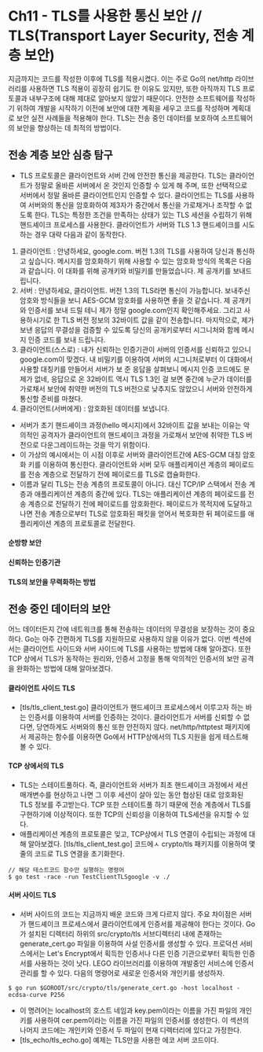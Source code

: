 # Ch11 - TLS를 사용한 통신 보안 // TLS(Transport Layer Security, 전송 계층 보안)
지금까지는 코드를 작성한 이후에 TLS를 적용시켰다. 이는 주로 Go의 net/http 라이브러리를 사용하면 TLS 적용이 굉장히 쉽기도 한 이유도 있지만, 또한 아직까지 TLS 프로토콜과 내부구조에 대해 제대로 알아보지 않았기 때문이다. 안전한 소프트웨어를 작성하기 위하여 개발을 시작하기 이전에 보안에 대한 계획을 세우고 코드를 작성하며 계획대로 보안 실전 사례들을 적용해야 한다. TLS는 전송 중인 데이터를 보호하여 소프트웨어의 보안을 향상하는 데 최적의 방법이다.


## 전송 계층 보안 심층 탐구
- TLS 프로토콜은 클라이언트와 서버 간에 안전한 통신을 제공한다. TLS는 클라이언트가 정말로 올바른 서버에서 온 것인지 인증할 수 있게 해 주며, 또한 선택적으로 서버에서 정말 올바른 클라이언트인지 인증할 수 있다. 클라이언트는 TLS를 사용하여 서버와의 통신을 암호화하여 제3자가 중간에서 통신을 가로채거나 조작할 수 없도록 한다. TLS는 특정한 조건을 만족하는 상태가 있는 TLS 세션을 수립하기 위해 핸드셰이크 프로세스를 사용한다. 클라이언트가 서버와 TLS 1.3 핸드셰이크를 시도하는 경우 대략 다음과 같이 동작한다.
1. 클라이언트 : 안녕하세요, google.com. 버전 1.3의 TLS를 사용하여 당신과 통신하고 싶습니다. 메시지를 암호화하기 위해 사용할 수 있는 암호화 방식의 목록은 다음과 같습니다. 이 대화를 위해 공개키와 비밀키를 만들었습니다. 제 공개키를 보내드립니다.
2. 서버 : 안녕하세요, 클라이언트. 버전 1.3의 TLS라면 통신이 가능합니다. 보내주신 암호와 방식들을 보니 AES-GCM 암호화를 사용하면 좋을 것 같습니다. 제 공개키와 인증서를 보내 드릴 테니 제가 정말 google.com인지 확인해주세요. 그리고 사용하시기로 한 TLS 버전 정보의 32바이트 값을 같이 전송합니다. 마지막으로, 제가 보낸 응답의 무결성을 검증할 수 있도록 당신의 공개키로부터 시그니처와 함께 메시지 인증 코드를 보내 드립니다.
3. 클라이언트(스스로) : 내가 신뢰하는 인증기관이 서버의 인증서를 신뢰하고 있으니 google.com이 맞겠다. 내 비밀키를 이용하여 서버의 시그니처로부터 이 대화에서 사용할 대칭키를 만들어서 서버가 보 준 응답을 살펴보니 메시지 인증 코드에도 문제가 없네, 응답으로 온 32바이트 역시 TLS 1.3인 걸 보면 중간에 누군가 데이터를 가로채서 보안에 취약한 버전의 TLS 버전으로 낮추지도 않았으니 서버와 안전하게 통신할 준비를 마쳤다.
4. 클라이언트(서버에게) : 암호화된 데이터를 보냅니다.

- 서버가 초기 핸드셰이크 과정(hello 메시지)에서 32바이트 값을 보내는 이유는 악의적인 공격자가 클라이언트의 핸드셰이크 과정을 가로채서 보안에 취약한 TLS 버전으로 다운그레이드하는 것을 막기 위함이다. 
- 이 가상의 예시에서는 이 시점 이후로 서버와 클라이언트간에 AES-GCM 대칭 암호화 키를 이용하여 통신한다. 클라이언트와 서버 모두 애플리케이션 계층의 페이로드를 전송 계층으로 전달하기 전에 페이로드를 TLS로 캡슐화한다.
- 이름과 달리 TLS는 전송 계층의 프로토콜이 아니다. 대신 TCP/IP 스택에서 전송 계층과 애플리케이션 계층의 중간에 있다. TLS는 애플리케이션 계층의 페이로드를 전송 계층으로 전달하기 전에 페이로드를 암호화한다. 페이로드가 목적지에 도달하고 나면 
전송 계층으로부터 TLS로 암호화된 패킷을 얻어서 복호화한 뒤 페이로드를 애플리케이션 계층의 프로토콜로 전달한다.

#### 순방향 보안
#### 신뢰하는 인증기관
#### TLS의 보안을 무력화하는 방법

## 전송 중인 데이터의 보안
어느 데이터든지 간에 네트워크를 통해 전송하는 데이터의 무결성을 보장하는 것이 중요하다. Go는 아주 간편하게 TLS를 지원하므로 사용하지 않을 이유가 없다. 이번 섹션에서는 클라이언트 사이드와 서버 사이드에 TLS를 사용하는 방법에 대해 알아겠다.
또한 TCP 상에서 TLS가 동작하는 원리와, 인증서 고정을 통해 악의적인 인증서의 보안 공격을 완화하는 방법에 대해 알아보겠다.

#### 클라이언트 사이드 TLS
- [tls/tls_client_test.go] 클라이언트가 핸드셰이크 프로세스에서 이루고자 하는 바는 인증서를 이용하여 서버를 인증하는 것이다. 클라이언트가 서버를 신뢰할 수 없다면, 당연하게도 서버와의 통신 또한 안전하지 않다. net/http/httptest 패키지에서
제공하는 함수를 이용하면 Go에서 HTTP상에서의 TLS 지원을 쉽게 테스트해 볼 수 있다.

#### TCP 상에서의 TLS
- TLS는 스테이트풀하다. 즉, 클라이언트와 서버가 최초 핸드셰이크 과정에서 세션 매개변수를 현상하고 나면 그 이후 세션이 살아 있는 동안 협상된 대로 암호화된 TLS 정보를 주고받는다. TCP 또한 스테이트풀 하기 때문에 전송 계층에서 TLS를 구현하기에 이상적이다. 
또한 TCP의 신뢰성을 이용하여 TLS세션을 유지할 수 있다.
- 애플리케이션 계층의 프로토콜은 잊고, TCP상에서 TLS 연결이 수립되는 과정에 대해 알아보겠다. [tls/tls_client_test.go] 코드에ㅅ crypto/tls 패키지를 이용하여 몇 줄의 코드로 TLS 연결을 초기화한다.
```
// 해당 테스트코드 함수만 실행하는 명령어
$ go test -race -run TestClientTLSgoogle -v ./
```

#### 서버 사이드 TLS
- 서버 사이드의 코드는 지금까지 배운 코드와 크게 다르지 않다. 주요 차이점은 서버가 핸드셰이크 프로세스에서 클라이언트에게 인증서를 제공해야 한다는 것이다. Go가 설치된 디렉터리 하위의 src/crypto/tls 서브디렉터리 내에 존재하는 generate_cert.go 파일을 이용하여 사설 인증서를 생성할 수 있다. 프로덕션 서비스에서는 Let's Encrypt에서 획득한 인증서나 다른 인증 기관으로부터 획득한 인증서를 사용하는 것이 낫다. LEGO 라이브러리를 이용하여 개발중인 서비스에 인증서 관리를 할 수 있다. 다음의 명령어로 새로운 인증서와 개인키를 생성하자.
```
$ go run $GOROOT/src/crypto/tls/generate_cert.go -host localhost -ecdsa-curve P256
```

-  이 명려어는 localhost의 호스트 네임과 key.pem이라는 이름을 가진 파일의 개인키를 사용하여 cer.pem이라는 이름을 가진 파일의 인증서를 생성한다. 이 섹션의 나머지 코드에는 개인키와 인증서 두 파일이 현재 디렉터리에 있다고 가정한다.
- [tls_echo/tls_echo.go] 예제는 TLS만을 사용한 에코 서버 코드이다.